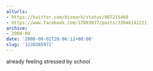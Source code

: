 ```yaml
---
alturls:
- https://twitter.com/bismark/status/907215460
- https://www.facebook.com/17803937/posts/33946142221
archive:
- 2008-09
date: '2008-09-02T20:06:12+00:00'
slug: '1220385972'
---
```


already feeling stressed by school

